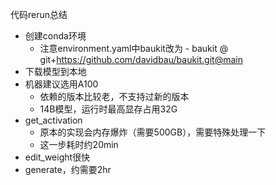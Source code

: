 代码rerun总结

- 创建conda环境
    - 注意environment.yaml中baukit改为
            - baukit @ git+https://github.com/davidbau/baukit.git@main
- 下载模型到本地
- 机器建议选用A100
    - 依赖的版本比较老，不支持过新的版本
    - 14B模型，运行时最高显存占用32G
- get_activation
    - 原本的实现会内存爆炸（需要500GB），需要特殊处理一下
    - 这一步耗时约20min
- edit_weight很快
- generate，约需要2hr